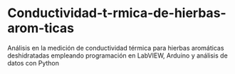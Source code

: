 # Conductividad-t-rmica-de-hierbas-arom-ticas
Análisis en la medición de conductividad térmica para hierbas aromáticas deshidratadas empleando programación en LabVIEW,  Arduino y análisis de datos con Python 
